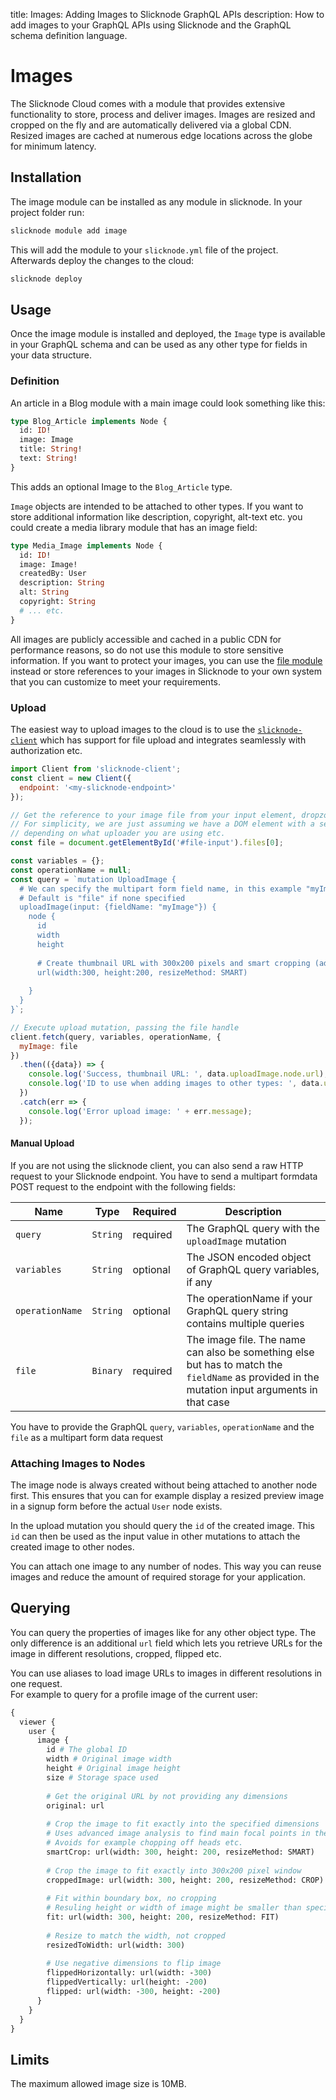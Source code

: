 title: Images: Adding Images to Slicknode GraphQL APIs
description: How to add images to your GraphQL APIs using Slicknode and the GraphQL schema definition language. 

# Images

The Slicknode Cloud comes with a module that provides extensive functionality to store, process and deliver images. 
Images are resized and cropped on the fly and are automatically delivered via a global CDN. Resized images
are cached at numerous edge locations across the globe for minimum latency. 


## Installation

The image module can be installed as any module in slicknode. In your project folder run: 

```bash
slicknode module add image
```

This will add the module to your `slicknode.yml` file of the project. Afterwards deploy the changes to the cloud: 

```bash
slicknode deploy
```


## Usage

Once the image module is installed and deployed, the `Image` type is available in your GraphQL schema and
can be used as any other type for fields in your data structure. 


### Definition

An article in a Blog module with a main image could look something like this: 

```graphql
type Blog_Article implements Node {
  id: ID!
  image: Image
  title: String!
  text: String!
}
```

This adds an optional Image to the `Blog_Article` type. 

`Image` objects are intended to be attached to other types. If you want to store additional information 
like description, copyright, alt-text etc. you could create a media library module that has an image field:

```graphql
type Media_Image implements Node {
  id: ID!
  image: Image!
  createdBy: User
  description: String
  alt: String
  copyright: String
  # ... etc.
}
``` 

All images are publicly accessible and cached in a public CDN for performance reasons, so do not 
use this module to store sensitive information. If you want to protect your images, you can use the [file module](./files.md)
instead or store references to your images in Slicknode to your own system that you can customize
to meet your requirements. 


### Upload

The easiest way to upload images to the cloud is to use the 
[`slicknode-client`](https://www.npmjs.com/package/slicknode-client) which
has support for file upload and integrates seamlessly with authorization etc. 

```javascript
import Client from 'slicknode-client';
const client = new Client({
  endpoint: '<my-slicknode-endpoint>'
});

// Get the reference to your image file from your input element, dropzone component etc.
// For simplicity, we are just assuming we have a DOM element with a selected file. Add your validation logic 
// depending on what uploader you are using etc.
const file = document.getElementById('#file-input').files[0];

const variables = {};
const operationName = null;
const query = `mutation UploadImage {
  # We can specify the multipart form field name, in this example "myImage". 
  # Default is "file" if none specified
  uploadImage(input: {fieldName: "myImage"}) {
    node {
      id
      width
      height
      
      # Create thumbnail URL with 300x200 pixels and smart cropping (advanced image analysis using focal points)
      url(width:300, height:200, resizeMethod: SMART)
      
    }
  }
}`;

// Execute upload mutation, passing the file handle
client.fetch(query, variables, operationName, {
  myImage: file
})
  .then(({data}) => {
    console.log('Success, thumbnail URL: ', data.uploadImage.node.url);
    console.log('ID to use when adding images to other types: ', data.uploadImage.node.id)
  })
  .catch(err => {
    console.log('Error upload image: ' + err.message);
  });

```

#### Manual Upload

If you are not using the slicknode client, you can also send a raw HTTP request to your Slicknode endpoint. 
You have to send a multipart formdata POST request to the endpoint with the following fields: 

| Name | Type | Required | Description |
|------|------|--------- | ------------|
| `query` | `String` | required | The GraphQL query with the `uploadImage` mutation |
| `variables` | `String` | optional | The JSON encoded object of GraphQL query variables, if any |
| `operationName` | `String` | optional | The operationName if your GraphQL query string contains multiple queries |
| `file` | `Binary` | required | The image file. The name can also be something else but has to match the `fieldName` as provided in the mutation input arguments in that case |

You have to provide the GraphQL `query`, `variables`, `operationName` and the `file` as a multipart form data
request 


### Attaching Images to Nodes

The image node is always created without being attached to another node first. This ensures that you can 
for example display a resized preview image in a signup form before the actual `User` node exists.

In the upload mutation you should query the `id` of the created image. This `id` can then be used
as the input value in other mutations to attach the created image to other nodes. 

You can attach one image to any number of nodes. This way you can reuse images and reduce the amount of
required storage for your application. 

 
## Querying

You can query the properties of images like for any other object type. The only difference is an additional
`url` field which lets you retrieve URLs for the image in different resolutions, cropped, flipped etc.

You can use aliases to load image URLs to images in different resolutions in one request.  
For example to query for a profile image of the current user: 

```graphql
{
  viewer {
    user {
      image {
        id # The global ID
        width # Original image width
        height # Original image height
        size # Storage space used
        
        # Get the original URL by not providing any dimensions
        original: url
        
        # Crop the image to fit exactly into the specified dimensions
        # Uses advanced image analysis to find main focal points in the image
        # Avoids for example chopping off heads etc.
        smartCrop: url(width: 300, height: 200, resizeMethod: SMART)
        
        # Crop the image to fit exactly into 300x200 pixel window
        croppedImage: url(width: 300, height: 200, resizeMethod: CROP)
        
        # Fit within boundary box, no cropping
        # Resuling height or width of image might be smaller than specified in input arguments
        fit: url(width: 300, height: 200, resizeMethod: FIT)
        
        # Resize to match the width, not cropped
        resizedToWidth: url(width: 300)
        
        # Use negative dimensions to flip image
        flippedHorizontally: url(width: -300)
        flippedVertically: url(height: -200)
        flipped: url(width: -300, height: -200)
      }
    }
  }
}
```


## Limits

The maximum allowed image size is 10MB. 

